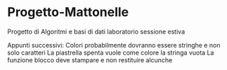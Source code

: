 # Progetto-Mattonelle
Progetto di Algoritmi e basi di dati laboratorio sessione estiva


Appunti successivi:
Colori probabilmente dovranno essere stringhe e non solo caratteri
La piastrella spenta vuole come colore la stringa vuota
La funzione blocco deve stampare e non restituire alcunche
